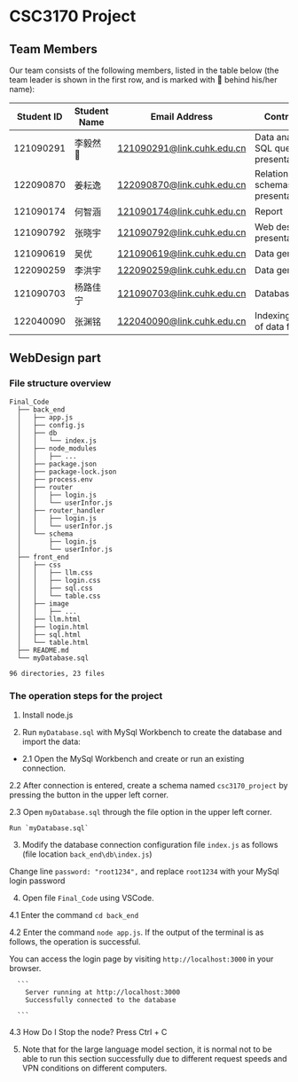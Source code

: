 # CSC3170 Project 

## Team Members

Our team consists of the following members, listed in the table below (the team leader is shown in the first row, and is marked with 🚩 behind his/her name):

| Student ID | Student Name   |       Email Address       |  Contribution |
| ---------- | ------------   | ------------------------- |------------------------- |
| 121090291  | 李毅然 🚩      | 121090291@link.cuhk.edu.cn  |Data analytic SQL queries and presentation|
| 122090870  | 姜耘逸         | 122090870@link.cuhk.edu.cn  | Relation schemas and presentation
| 121090174  | 何智涵         | 121090174@link.cuhk.edu.cn  |Report|
| 121090792  | 张晓宇         | 121090792@link.cuhk.edu.cn  | Web design and presentation  |
| 121090619  | 吴优           | 121090619@link.cuhk.edu.cn  | Data generation|
| 122090259  | 李洪宇         | 122090259@link.cuhk.edu.cn  |Data generation|
| 121090703  | 杨路佳宁       | 121090703@link.cuhk.edu.cn  | Database design|
| 122040090  | 张渊铭         | 122040090@link.cuhk.edu.cn  | Indexing/Hashing of data field |


## WebDesign part

### File structure overview

```
Final_Code
  ├── back_end
  │   ├── app.js
  │   ├── config.js
  │   ├── db
  │   │   └── index.js
  │   ├── node_modules
  │   │   ├── ...
  │   ├── package.json
  │   ├── package-lock.json
  │   ├── process.env
  │   ├── router
  │   │   ├── login.js
  │   │   └── userInfor.js
  │   ├── router_handler
  │   │   ├── login.js
  │   │   └── userInfor.js
  │   └── schema
  │       ├── login.js
  │       └── userInfor.js
  ├── front_end
  │   ├── css
  │   │   ├── llm.css
  │   │   ├── login.css
  │   │   ├── sql.css
  │   │   └── table.css
  │   ├── image
  │   │   ├── ...
  │   ├── llm.html
  │   ├── login.html
  │   ├── sql.html
  │   └── table.html
  ├── README.md
  └── myDatabase.sql

96 directories, 23 files

```


### The operation steps for the project

1. Install node.js

2. Run `myDatabase.sql` with MySql Workbench to create the database and import the data:

* 2.1 Open the MySql Workbench and create or run an existing connection.

2.2 After connection is entered, create a schema named `csc3170_project` by pressing the button in the upper left corner. 

2.3 Open `myDatabase.sql` through the file option in the upper left corner.

    Run `myDatabase.sql`

3. Modify the database connection configuration file `index.js` as follows (file location `back_end\db\index.js`)

  Change line `password: "root1234",` and replace `root1234` with your MySql login password

4. Open file `Final_Code` using VSCode.

4.1 Enter the command `cd back_end`

4.2 Enter the command `node app.js`. If the output of the terminal is as follows, the operation is successful.

  You can access the login page by visiting `http://localhost:3000` in your browser.

      ```
        Server running at http://localhost:3000
        Successfully connected to the database

      ```
4.3 How Do I Stop the node? Press Ctrl + C

5. Note that for the large language model section, it is normal not to be able to run this section successfully due to different request speeds and VPN conditions on different computers.
  

